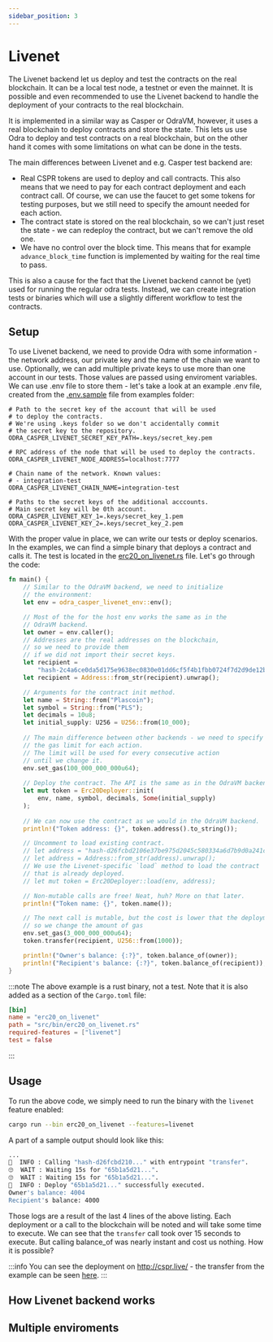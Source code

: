 ```yaml
---
sidebar_position: 3
---
```


# Livenet

The Livenet backend let us deploy and test the contracts on the real blockchain. It can be a local
test node, a testnet or even the mainnet. It is possible and even recommended to use the Livenet backend
to handle the deployment of your contracts to the real blockchain.

It is implemented in a similar way as Casper or OdraVM,
however, it uses a real blockchain to deploy contracts and store the state.
This lets us use Odra to deploy and test contracts on a real blockchain, but
on the other hand it comes with some limitations on what can be done in the tests.

The main differences between Livenet and e.g. Casper test backend are:
- Real CSPR tokens are used to deploy and call contracts. This also means that we need to
pay for each contract deployment and each contract call. Of course, we can use the faucet
to get some tokens for testing purposes, but we still need to specify the amount needed
for each action.
- The contract state is stored on the real blockchain, so we can't just reset the state - 
we can redeploy the contract, but we can't remove the old one.
- We have no control over the block time. This means that for example `advance_block_time` function
is implemented by waiting for the real time to pass.

This is also a cause for the fact that the Livenet backend cannot be (yet) used for running
the regular odra tests. Instead, we can create integration tests or binaries which will
use a slightly different workflow to test the contracts.

## Setup

To use Livenet backend, we need to provide Odra with some information - the network address, our private
key and the name of the chain we want to use. Optionally, we can add multiple private keys to use
more than one account in our tests. Those values are passed using enviroment variables. We can use .env
file to store them - let's take a look at an example .env file, created from the [.env.sample] file from
examples folder:

```env
# Path to the secret key of the account that will be used
# to deploy the contracts.
# We're using .keys folder so we don't accidentally commit
# the secret key to the repository.
ODRA_CASPER_LIVENET_SECRET_KEY_PATH=.keys/secret_key.pem

# RPC address of the node that will be used to deploy the contracts.
ODRA_CASPER_LIVENET_NODE_ADDRESS=localhost:7777

# Chain name of the network. Known values:
# - integration-test
ODRA_CASPER_LIVENET_CHAIN_NAME=integration-test

# Paths to the secret keys of the additional acccounts.
# Main secret key will be 0th account.
ODRA_CASPER_LIVENET_KEY_1=.keys/secret_key_1.pem
ODRA_CASPER_LIVENET_KEY_2=.keys/secret_key_2.pem
```

With the proper value in place, we can write our tests or deploy scenarios. In the examples, we can find
a simple binary that deploys a contract and calls it. The test is located in the [erc20_on_livenet.rs] file.
Let's go through the code:

```rust
fn main() {
    // Similar to the OdraVM backend, we need to initialize
    // the environment:
    let env = odra_casper_livenet_env::env();

    // Most of the for the host env works the same as in the
    // OdraVM backend.
    let owner = env.caller();
    // Addresses are the real addresses on the blockchain,
    // so we need to provide them
    // if we did not import their secret keys.
    let recipient = 
        "hash-2c4a6ce0da5d175e9638ec0830e01dd6cf5f4b1fbb0724f7d2d9de12b1e0f840";
    let recipient = Address::from_str(recipient).unwrap();

    // Arguments for the contract init method.
    let name = String::from("Plascoin");
    let symbol = String::from("PLS");
    let decimals = 10u8;
    let initial_supply: U256 = U256::from(10_000);
    
    // The main difference between other backends - we need to specify
    // the gas limit for each action.
    // The limit will be used for every consecutive action
    // until we change it.
    env.set_gas(100_000_000_000u64);
    
    // Deploy the contract. The API is the same as in the OdraVM backend.
    let mut token = Erc20Deployer::init(
        env, name, symbol, decimals, Some(initial_supply)
    );
    
    // We can now use the contract as we would in the OdraVM backend.
    println!("Token address: {}", token.address().to_string());

    // Uncomment to load existing contract.
    // let address = "hash-d26fcbd2106e37be975d2045c580334a6d7b9d0a241c2358a4db970dfd516945";
    // let address = Address::from_str(address).unwrap();
    // We use the Livenet-specific `load` method to load the contract
    // that is already deployed.
    // let mut token = Erc20Deployer::load(env, address);

    // Non-mutable calls are free! Neat, huh? More on that later.
    println!("Token name: {}", token.name());

    // The next call is mutable, but the cost is lower that the deployment,
    // so we change the amount of gas
    env.set_gas(3_000_000_000u64);
    token.transfer(recipient, U256::from(1000));

    println!("Owner's balance: {:?}", token.balance_of(owner));
    println!("Recipient's balance: {:?}", token.balance_of(recipient));
}
```

:::note
The above example is a rust binary, not a test. Note that it is also added as a section of the
`Cargo.toml` file:
```toml
[bin]
name = "erc20_on_livenet"
path = "src/bin/erc20_on_livenet.rs"
required-features = ["livenet"]
test = false
```
:::

## Usage

To run the above code, we simply need to run the binary with the `livenet` feature enabled:

```bash
cargo run --bin erc20_on_livenet --features=livenet
```

A part of a sample output should look like this:

```bash
...
💁  INFO : Calling "hash-d26fcbd210..." with entrypoint "transfer".
🙄  WAIT : Waiting 15s for "65b1a5d21...".
🙄  WAIT : Waiting 15s for "65b1a5d21...".
💁  INFO : Deploy "65b1a5d21..." successfully executed.
Owner's balance: 4004
Recipient's balance: 4000
```
Those logs are a result of the last 4 lines of the above listing.
Each deployment or a call to the blockchain will be noted and will take some time to execute.
We can see that the `transfer` call took over 15 seconds to execute. But calling balance_of was nearly instant
and cost us nothing. How it is possible?

:::info
You can see the deployment on http://cspr.live/ - the transfer from the example
can be seen [here](https://integration.cspr.live/deploy/65b1a5d21174a62c675f89683aba995c453b942c705b404a1f8bbf6f0f6de32a).
:::

## How Livenet backend works


## Multiple enviroments

[.env.sample]: https://github.com/odradev/odra/blob/release/0.8.0/examples/.env.sample
[erc20_on_livenet.rs]: https://github.com/odradev/odra/blob/release/0.8.0/examples/bin/erc20_on_livenet.rs